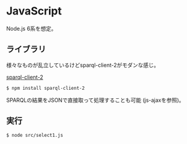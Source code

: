 # JavaScript

Node.js 6系を想定。

## ライブラリ

様々なものが乱立しているけどsparql-client-2がモダンな感じ。

[sparql-client-2](https://www.npmjs.com/package/sparql-client-2)

```
$ npm install sparql-client-2
```

SPARQLの結果をJSONで直接取って処理することも可能 (js-ajaxを参照)。

## 実行
```
$ node src/select1.js
```
